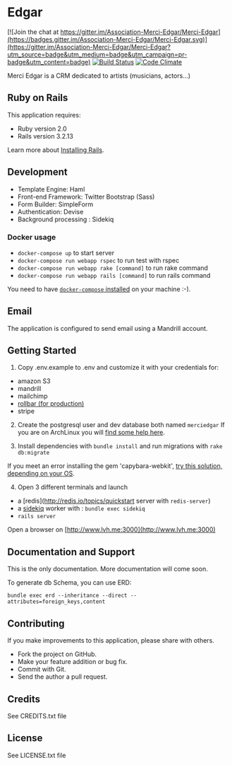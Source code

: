 # Edgar

[![Join the chat at https://gitter.im/Association-Merci-Edgar/Merci-Edgar](https://badges.gitter.im/Association-Merci-Edgar/Merci-Edgar.svg)](https://gitter.im/Association-Merci-Edgar/Merci-Edgar?utm_source=badge&utm_medium=badge&utm_campaign=pr-badge&utm_content=badge)
[![Build Status](https://travis-ci.org/Association-Merci-Edgar/Merci-Edgar.png?branch=wip)](https://travis-ci.org/Association-Merci-Edgar/Merci-Edgar)
[![Code Climate](https://codeclimate.com/github/Association-Merci-Edgar/Merci-Edgar.png)](https://codeclimate.com/github/Association-Merci-Edgar/Merci-Edgar)


Merci Edgar is a CRM dedicated to artists (musicians, actors...)


## Ruby on Rails

This application requires:

* Ruby version 2.0
* Rails version 3.2.13

Learn more about [Installing Rails](http://railsapps.github.io/installing-rails.html).


## Development

* Template Engine: Haml
* Front-end Framework: Twitter Bootstrap (Sass)
* Form Builder: SimpleForm
* Authentication: Devise
* Background processing : Sidekiq

### Docker usage

* `docker-compose up` to start server
* `docker-compose run webapp rspec` to run test with rspec
* `docker-compose run webapp rake [command]` to run rake command
* `docker-compose run webapp rails [command]` to run rails command

You need to have [`docker-compose`
installed](http://docs.docker.com/compose/install/) on your machine :-).


## Email

The application is configured to send email using a Mandrill account.

## Getting Started

1. Copy .env.example to .env and customize it with your credentials for:
  * amazon S3
  * mandrill
  * mailchimp
  * [rollbar (for production)](https://rollbar.com/krichtof/Merci-Edgar/)
  * stripe

2. Create the postgresql user and dev database both named  `merciedgar`
If you are on ArchLinux you will [find some help here](https://wiki.archlinux.org/index.php/PostgreSQL).

3. Install dependencies with `bundle install` and run migrations with `rake db:migrate`

If you meet an error installing the gem 'capybara-webkit', [try this solution, depending on your OS](https://github.com/thoughtbot/capybara-webkit/wiki/Installing-Qt-and-compiling-capybara-webkit).

4. Open 3 different terminals and launch
  * a [redis](http://redis.io/topics/quickstart server with `redis-server`)
  * a [sidekiq](http://sidekiq.org/) worker with : `bundle exec sidekiq`
  * `rails server`

Open a browser on [http://www.lvh.me:3000](http://www.lvh.me:3000)

## Documentation and Support

This is the only documentation.
More documentation will come soon.

To generate db Schema, you can use ERD:

`bundle exec erd --inheritance --direct --attributes=foreign_keys,content`

## Contributing

If you make improvements to this application, please share with others.

* Fork the project on GitHub.
* Make your feature addition or bug fix.
* Commit with Git.
* Send the author a pull request.

## Credits

See CREDITS.txt file

## License

See LICENSE.txt file
